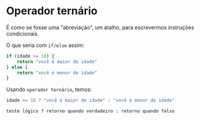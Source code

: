 # Operador ternário

É como se fosse uma "abreviação", um atalho, para escrevermos instruções condicionais.

O que seria com `if/else` assim:

```javascript
if (idade >= 18) {
    return "você é maior de idade"
} else {
    return "você é menor de idade"
}
```

Usando `operador ternário`, temos:

```javascript
idade >= 18 ? "você é maior de idade" : "você é menor de idade"
```

`teste lógico ? retorno quando verdadeiro : retorno quando falso`

